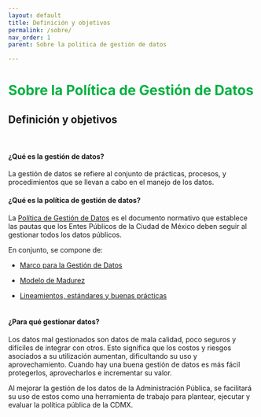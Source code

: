 ```yaml
---
layout: default
title: Definición y objetivos
permalink: /sobre/
nav_order: 1
parent: Sobre la politica de gestión de datos

---
```


<h1 style="color:#00b140">Sobre la Política de Gestión de Datos</h1>

<h2>Definición y objetivos</h2>
<br>
<h4><b>¿Qué es la gestión de datos?</b></h4>
La gestión de datos se refiere al conjunto de prácticas, procesos, y procedimientos que se llevan a cabo en el manejo de los datos.
<br>

<h4><b>¿Qué es la política de gestión de datos?</b></h4>

La <a target="_blank" href="http://www3.contraloriadf.gob.mx/prontuario/index.php/normativas/Template/ver_mas/68319/42/1/0">Política de Gestión de Datos</a> es el documento normativo que establece las pautas que los Entes Públicos  de la Ciudad de México deben seguir al gestionar todos los datos públicos.


En conjunto, se compone de:


-  <a href="https://politicadedatos.cdmx.gob.mx//politicadedatos/post/Intro_01/v.modelo.html">Marco para la Gestión de Datos  </a>

- <a href="https://politicadedatos.cdmx.gob.mx//politicadedatos/post/Intro_01/vi.modelo.html">Modelo de Madurez </a>

-  <a href="https://politicadedatos.cdmx.gob.mx//politicadedatos/marco_legal">Lineamientos, estándares y buenas prácticas</a>
<br><br>

<h4><b>¿Para qué gestionar datos?</b></h4>

Los datos mal gestionados son datos de mala calidad, poco seguros y difíciles de integrar con otros. Esto significa que los costos y riesgos asociados a su utilización aumentan, dificultando su uso y aprovechamiento. Cuando hay una buena gestión de datos es más fácil protegerlos, aprovecharlos e incrementar su valor.

Al mejorar  la gestión de los datos de la Administración Pública, se facilitará su uso de estos como una herramienta de trabajo para plantear, ejecutar y evaluar la política pública de la CDMX.
